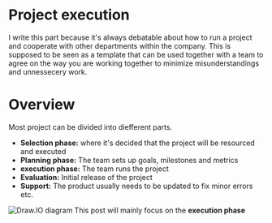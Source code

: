# Project execution
I write this part because it's always debatable about how to run a project and cooperate with other departments within the company. This is supposed to be seen as a template that can be used together with a team to agree on the way you are working together to minimize misunderstandings and unnessecery work.

# Overview
Most project can be divided into diefferent parts.
- **Selection phase:** where it's decided that the project will be resourced and executed
- **Planning phase:** The team sets up goals, milestones and metrics
- **execution phase:** The team runs the project
- **Evaluation:** Initial release of the project
- **Support:** The product usually needs to be updated to fix minor errors etc.

![Draw.IO diagram](images/plan_do_check_act.drawio)
This post will mainly focus on the **execution phase** 
